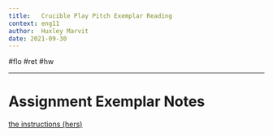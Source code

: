 ```yaml
---
title:   Crucible Play Pitch Exemplar Reading
context: eng11
author:  Huxley Marvit
date: 2021-09-30
---
```


#flo #ret #hw

***

# Assignment Exemplar Notes

[the instructions (hers)](https://docs.google.com/document/d/1R772ZHTVC6yrrmd1d-rRAtGxWE4dq6gwWnz5KTS0xBM/edit)





































